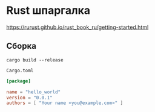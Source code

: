 # Rust шпаргалка

https://rurust.github.io/rust_book_ru/getting-started.html


## Сборка

`cargo build --release`

`Cargo.toml`

```toml
[package]

name = "hello_world"
version = "0.0.1"
authors = [ "Your name <you@example.com>" ]
```
